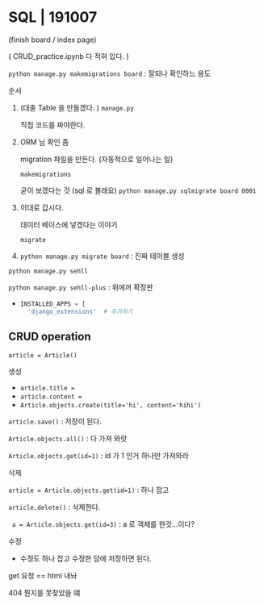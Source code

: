 # SQL | 191007

(finish board / index page)

( CRUD_practice.ipynb 다 적혀 있다. )

`python manage.py makemigrations board` : 잘되나 확인하느 용도 



순서

1. (대충 Table 을 만들겠다. ) `manage.py`

   직접 코드를 짜야한다. 

2. ORM 님 확인 좀 

   migration 파일을 만든다. (자동적으로 일어나는 일)

   `makemigrations`

   굳이 보겠다는 것 (sql 로 볼래요) `python manage.py sqlmigrate board 0001`

3. 이대로 갑시다. 

   데이터 베이스에 넣겠다는 이야기 

   `migrate`

4. `python manage.py migrate board`  : 진짜 테이블 생성





`python manage.py sehll`

`python manage.py sehll-plus` : 위에꺼 확장판

* ```python
  INSTALLED_APPS = [    
  	'django_extensions'  # 추가하기 
  ```



## CRUD operation

`article = Article()`

생성

* `article.title = `
* `article.content = `
* `Article.objects.create(title='hi', content='hihi')`



`article.save()` : 저장이 된다. 

`Article.objects.all()` : 다 가져 와랏

`Article.objects.get(id=1)` : id 가 1 인거 하나만 가져와라



삭제

`article = Article.objects.get(id=1)` : 하나 잡고 

`article.delete()` : 삭제한다. 



` a = Article.objects.get(id=3)` : a 로 객체를 한것...이다?



수정

* 수정도 하나 잡고 수정한 담에 저장하면 된다. 



get 요청 ==  html 내놔



404 뭔지를 못찾았을 떄 











